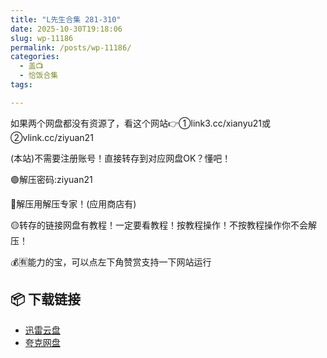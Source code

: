 ```yaml
---
title: "L先生合集 281-310"
date: 2025-10-30T19:18:06
slug: wp-11186
permalink: /posts/wp-11186/
categories:
  - 盖📺
  - 恰饭合集
tags:

---
```


如果两个网盘都没有资源了，看这个网站👉①link3.cc/xianyu21或②vlink.cc/ziyuan21

(本站)不需要注册账号！直接转存到对应网盘OK？懂吧！

🟢解压密码:ziyuan21

🔵解压用解压专家！(应用商店有)

🟡转存的链接网盘有教程！一定要看教程！按教程操作！不按教程操作你不会解压！

💰🈶能力的宝，可以点左下角赞赏支持一下网站运行

## 📦 下载链接
- [迅雷云盘](https://blziyuan21.com/pay-download/11186?key=ba58a83e4b&down_id=0)
- [夸克网盘](https://blziyuan21.com/pay-download/11186?key=ba58a83e4b&down_id=1)

